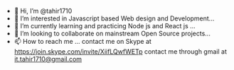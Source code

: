 - 👋 Hi, I’m @tahir1710
- 👀 I’m interested in Javascript based Web design and Development...
- 🌱 I’m currently learning and practicing Node js and React js ...
- 💞️ I’m looking to collaborate on mainstream Open Source projects...
- 📫 How to reach me ...
contact me on Skype at https://join.skype.com/invite/XiifLQwfWETp
contact me through gmail at it.tahir1710@gmail.com

<!---
tahir1710/tahir1710 is a ✨ special ✨ repository because its `README.md` (this file) appears on your GitHub profile.
You can click the Preview link to take a look at your changes.
--->
